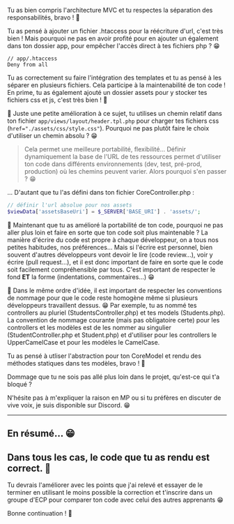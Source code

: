 Tu as bien compris l'architecture MVC et tu respectes la séparation des responsabilités, bravo ! 👏

Tu as pensé à ajouter un fichier .htaccess pour la réécriture d'url, c'est très bien ! Mais pourquoi ne pas en avoir profité pour en ajouter un également dans ton dossier app, pour empêcher l'accès direct à tes fichiers php ? 😁

```apacheconf
// app/.htaccess
Deny from all
```

Tu as correctement su faire l'intégration des templates et tu as pensé à les séparer en plusieurs fichiers. Cela participe à la maintenabilité de ton code ! En prime, tu as également ajouté un dossier assets pour y stocker tes fichiers css et js, c'est très bien ! 👏

🎁 Juste une petite amélioration à ce sujet, tu utilises un chemin relatif dans ton fichier `app/views/layout/header.tpl.php` pour charger tes fichiers css (`href="./assets/css/style.css"`). Pourquoi ne pas plutôt faire le choix d'utiliser un chemin absolu ? 😁

> Cela permet une meilleure portabilité, flexibilité... Définir dynamiquement la base de l'URL de tes ressources permet d'utiliser ton code dans différents environnements (dev, test, pré-prod, production) où les chemins peuvent varier.
> Alors pourquoi s'en passer ? 😁

... D'autant que tu l'as défini dans ton fichier CoreController.php :

```php
// définir l'url absolue pour nos assets
$viewData['assetsBaseUri'] = $_SERVER['BASE_URI'] . 'assets/';
```

🎁 Maintenant que tu as amélioré la portabilité de ton code, pourquoi ne pas aller plus loin et faire en sorte que ton code soit plus maintenable ?
La manière d'écrire du code est propre à chaque développeur, on a tous nos petites habitudes, nos préférences... Mais si l'écrire est personnel, bien souvent d'autres développeurs vont devoir le lire (code review...), voir y écrire (pull request...), et il est donc important de faire en sorte que le code soit facilement compréhensible par tous. C'est important de respecter le fond **ET** la forme (indentations, commentaires...) 😁

🎁 Dans le même ordre d'idée, il est important de respecter les conventions de nommage pour que le code reste homogène même si plusieurs développeurs travaillent dessus. 😁
Par exemple, tu as nommé tes controllers au pluriel (StudentsController.php) et tes models (Students.php). La convention de nommage courante (mais pas obligatoire certe) pour les controllers et les modèles est de les nommer au singulier (StudentController.php et Student.php) et d'utiliser pour les controllers le UpperCamelCase et pour les modèles le CamelCase.

Tu as pensé à utliser l'abstraction pour ton CoreModel et rendu des méthodes statiques dans tes modèles, bravo ! 👏

Dommage que tu ne sois pas allé plus loin dans le projet, qu'est-ce qui t'a bloqué ?

N'hésite pas à m'expliquer la raison en MP ou si tu préfères en discuter de vive voix, je suis disponible sur Discord. 😁

<hr>

## En **résumé**... 😁

## Dans tous les cas, le code que tu as rendu est correct. 👏

Tu devrais l'améliorer avec les points que j'ai relevé et essayer de le terminer en utilisant le moins possible la correction et t'inscrire dans un groupe d'ECP pour comparer ton code avec celui des autres apprenants 😁

Bonne continuation ! 👋
